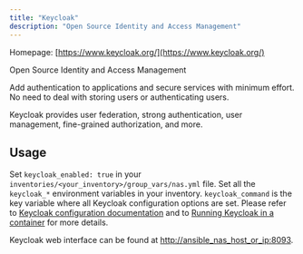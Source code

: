 ```yaml
---
title: "Keycloak"
description: "Open Source Identity and Access Management"
---
```


Homepage: [https://www.keycloak.org/](https://www.keycloak.org/)

Open Source Identity and Access Management

Add authentication to applications and secure services with minimum effort.
No need to deal with storing users or authenticating users.

Keycloak provides user federation, strong authentication, user management, fine-grained authorization, and more.

## Usage

Set `keycloak_enabled: true` in your `inventories/<your_inventory>/group_vars/nas.yml` file.
Set all the `keycloak_*` environment variables in your inventory. `keycloak_command` is the key variable where all Keycloak configuration options are set. Please refer to [Keycloak configuration documentation](https://www.keycloak.org/server/all-config?f=config) and to [Running Keycloak in a container](https://www.keycloak.org/server/containers) for more details.

Keycloak web interface can be found at [http://ansible_nas_host_or_ip:8093](http://ansible_nas_host_or_ip:8093).
